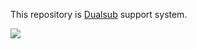 This repository is [Dualsub](https://www.dualsub.xyz/) support system.

![](https://github.com/muzuiget/dualsub-support/assets/330812/81a84a86-9d96-4f5c-814f-b8f0b9419b04)
